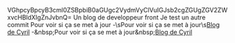 VGhpcyBpcyB3cml0ZSBpbiB0aGUgc2VydmVyClVuIGJsb2cgZGUgZGV2ZWxvcHBldXIgZnJvbnQ=
Un blog de developpeur front
Je test un autre commit
Pour voir si ça se met à jour
-\sPour voir si ça se met à jour\s[Blog de Cyril](https://horsty.fr)
-\&nbsp;Pour voir si ça se met à jour\&nbsp;[Blog de Cyril](https://horsty.fr)